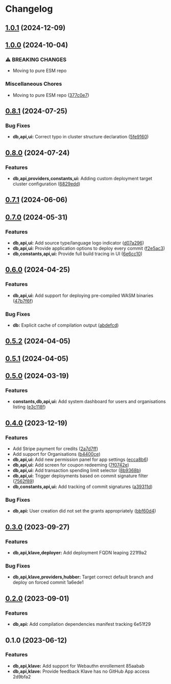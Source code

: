 # Changelog
## [1.0.1](https://github.com/klave-network/platform/compare/db@1.0.0...db@1.0.1) (2024-12-09)

## [1.0.0](https://github.com/klave-network/platform/compare/db@0.8.1...db@1.0.0) (2024-10-04)


### ⚠ BREAKING CHANGES

* Moving to pure ESM repo

### Miscellaneous Chores

* Moving to pure ESM repo ([377c0e7](https://github.com/klave-network/platform/commit/377c0e7413441ad3fbca90ec5967d668d871a98b))

## [0.8.1](https://github.com/klave-network/platform/compare/db@0.8.0...db@0.8.1) (2024-07-25)


### Bug Fixes

* **db,api,ui:** Correct typo in cluster structure declaration ([5fe9160](https://github.com/klave-network/platform/commit/5fe91607dec8aee57d9cb367715d10231169b83a))

## [0.8.0](https://github.com/klave-network/platform/compare/db@0.7.1...db@0.8.0) (2024-07-24)


### Features

* **db,api,providers,constants,ui:** Adding custom deployment target cluster configuration ([6829edd](https://github.com/klave-network/platform/commit/6829edd447621c4c479ba0d687ebdc5f1533272c))

## [0.7.1](https://github.com/klave-network/platform/compare/db@0.7.0...db@0.7.1) (2024-06-06)

## [0.7.0](https://github.com/klave-network/platform/compare/db@0.6.0...db@0.7.0) (2024-05-31)


### Features

* **db,api,ui:** Add source type/language logo indicator ([d07a296](https://github.com/klave-network/platform/commit/d07a296d29aae51e1d8645786aba736a04aa69b0))
* **db,api,ui:** Provide application options to deploy every commit ([f2e5ac3](https://github.com/klave-network/platform/commit/f2e5ac33fe7fc302c8c25d590c83508b7b05e906))
* **db,constants,api,ui:** Provide full build tracing in UI ([6e6cc10](https://github.com/klave-network/platform/commit/6e6cc10fa13c8c266d78b99697687d8ca1622b8a))

## [0.6.0](https://github.com/klave-network/platform/compare/db@0.5.2...db@0.6.0) (2024-04-25)


### Features

* **db,api,ui:** Add support for deploying pre-compiled WASM binaries ([47b7f6f](https://github.com/klave-network/platform/commit/47b7f6f738561f4f1c588452c25b3a6a23141cba))


### Bug Fixes

* **db:** Explicit cache of compilation output ([abdefcd](https://github.com/klave-network/platform/commit/abdefcd32cc0c7975fca769d6c799d11583a3b7c))

## [0.5.2](https://github.com/klave-network/platform/compare/db@0.5.1...db@0.5.2) (2024-04-05)

## [0.5.1](https://github.com/klave-network/platform/compare/db@0.5.0...db@0.5.1) (2024-04-05)

## [0.5.0](https://github.com/klave-network/platform/compare/db@0.4.0...db@0.5.0) (2024-03-19)


### Features

* **constants,db,api,ui:** Add system dashboard for users and organisations listing ([e3c118f](https://github.com/klave-network/platform/commit/e3c118f1b59b88f5293b4904e704c6e88cbd665a))

## [0.4.0](https://github.com/klave-network/platform/compare/db@0.3.0...db@0.4.0) (2023-12-19)


### Features

* Add Stripe payment for credits ([2a7d7ff](https://github.com/klave-network/platform/commit/2a7d7ff011649c2ae81b97989cd45625326e0776))
* Add support for Organisations ([b4400ce](https://github.com/klave-network/platform/commit/b4400ce5b9603178e8d59d4f6e09f8b0e21eafef))
* **db,api,ui:** Add new permission panel for app settings ([ecca8b6](https://github.com/klave-network/platform/commit/ecca8b62f6247871c2742ee7a420c90f3dad5479))
* **db,api,ui:** Add screen for coupon redeeming ([7f0742e](https://github.com/klave-network/platform/commit/7f0742ed6934725a2e504a8cbfc2a9679a34914b))
* **db,api,ui:** Add transaction spending limit selector ([8b9368b](https://github.com/klave-network/platform/commit/8b9368ba18cd6d0af5c6b18c0d2fda9513080fa4))
* **db,api,ui:** Trigger deployments based on commit signature filter ([7562f89](https://github.com/klave-network/platform/commit/7562f89b533eae5996be563e2637ff06893856e1))
* **db,constants,api,ui:** Add tracking of commit signatures ([a39311d](https://github.com/klave-network/platform/commit/a39311d03d2f8fa50983958d4a829ec3ab09565f))


### Bug Fixes

* **db,api:** User creation did not set the grants appropriately ([bbf60d4](https://github.com/klave-network/platform/commit/bbf60d4508803ca89a647846c89736b0287791b3))

## [0.3.0](///compare/klave-db@0.2.0...klave-db@0.3.0) (2023-09-27)


### Features

* **db,api,klave,deployer:** Add deployment FQDN leaping 221f9a2


### Bug Fixes

* **db,api,klave,providers,hubber:** Target correct default branch and deploy on forced commit 1a6ede1

## [0.2.0](///compare/klave-db@0.1.0...klave-db@0.2.0) (2023-09-01)


### Features

* **db,api:** Add compilation dependencies manifest tracking 6e51f29

## 0.1.0 (2023-06-12)


### Features

* **db,api,klave:** Add support for Webauthn enrollement 85aabab
* **db,api,klave:** Provide feedback Klave has no GitHub App access 2d9bfa2
